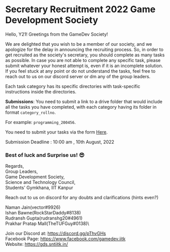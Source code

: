 # Secretary Recruitment 2022 Game Development Society

Hello, Y21! Greetings from the GameDev Society!

We are delighted that you wish to be a member of our society, and we apologize for the delay in announcing the recruiting process. So, in order to get recruited as the society's secretary, you should complete as many tasks as possible. In case you are not able to complete any specific task, please submit whatever your honest attempt is, even if it is an incomplete solution. If you feel stuck at any point or do not understand the tasks, feel free to reach out to us on our discord server or dm any of the group leaders.

Each task category has its specific directories with task-specific instructions inside the directories.

**Submissions**: You need to submit a link to a drive folder that would include all the tasks you have completed, with each category having its folder in format `category_rollno`.

For example: `programming_200456`.

You need to submit your tasks via the form [Here](https://forms.gle/YZ4FeDCyuFCW63RN9).

Submission Deadline : 10:00 am , 10th August, 2022

### Best of luck and Surprise us! 😎

Regards,\
Group Leaders,\
Game Development Society,\
Science and Technology Council,\
Students' Gymkhana, IIT Kanpur

Reach out to us on discord for any doubts and clarifications (hints even?)

Naman Jain(vector#9926)\
Ishan Bawne(RockStarDaddy#8138)\
Rudransh Gupta(rudranshg20#4961)\
Prakhar Pratap Mall(TheTUFGuy#0138)\

Join our Discord at: https://discord.gg/pThvGHs \
Facebook Page: https://www.facebook.com/gamedev.iitk \
Website: https://gds.sntiitk.in/
